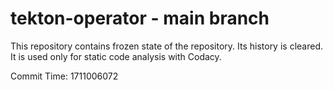 # tekton-operator - main branch

This repository contains frozen state of the repository.
Its history is cleared. It is used only for static code
analysis with Codacy.

Commit Time: 1711006072